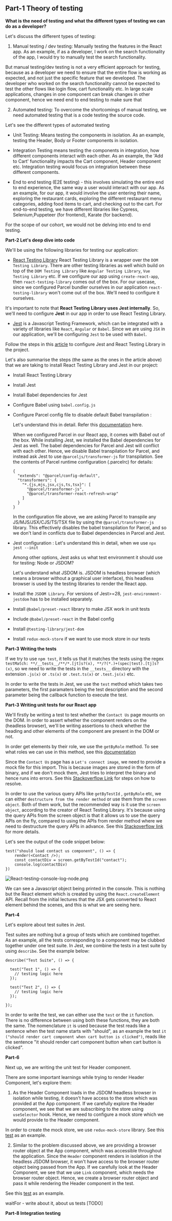 ## Part-1 Theory of testing

**What is the need of testing and what the different types of testing we can do as a developer?**

Let's discuss the different types of testing:

1. Manual testing / dev testing: Manually testing the features in the React app. As an example, if as a developer, I work on the search functionality of the app, I would try to manually test the search functionality.

But manual testing/dev testing is not a very efficient approach for testing, because as a developer we need to ensure that the entire flow is working as expected, and not just the specific feature that we developed. The developer who worked on the search functionality cannot be expected to test the other flows like login flow, cart functionality etc. In large scale applications, changes in one component can break changes in other component, hence we need end to end testing to make sure that

2. Automated testing: To overcome the shortcomings of manual testing, we need automated testing that is a code testing the source code.

Let's see the different types of automated testing

- Unit Testing: Means testing the components in isolation. As an example, testing the Header, Body or Footer components in isolation.

- Integration Testing means testing the components in integration, how different components interact with each other. As an example, the 'Add to Cart' functionality impacts the Cart component, Header component etc. Integration testing would focus on integration between these different components.

- End to end testing (E2E testing) - this involves simulating the entire end to end experience, the same way a user would interact with our app. As an example, for our app, it would involve the user entering their name, exploring the restaurant cards, exploring the different restaurant menu categories, adding food items to cart, and checking out to the cart.
  For end-to-end testing, we have different libraries like Cypress, Selenium,Puppeteer (for frontend), Karate (for backend).

For the scope of our cohort, we would not be delving into end to end testing.

**Part-2 Let's deep dive into code**

We'll be using the following libraries for testing our application:

- [React Testing Library](https://testing-library.com/docs/react-testing-library/api/) React Testing Library is a wrapper over the `DOM Testing Library`. There are other testing libraries as well which build on top of the `DOM Testing Library` like `Angular Testing Library`, `Vue Testing Library` etc. If we configure our app using `create-react-app`, then `react-testing-library` comes out of the box. For our usecase, since we configured Parcel bundler ourselves in our application `react-testing-library` won't come out of the box. We'll need to configure it ourselves.

It's important to note that **React Testing Library uses Jest internally**. So, we'll need to configure **Jest** in our app in order to use React Testing Library.

- [Jest](https://jestjs.io) is a Javascript Testing Framework, which can be integrated with a variety of libraries like `React`, `Angular` or `Babel`. Since we are using `JSX` in our application, we'll be configuring `Jest` to be used with `Babel`.

Follow the steps in this [article](https://medium.com/@knowledge.4ward/comprehensive-guide-to-configuring-testing-in-your-react-project-2b8ed78b5e01) to configure Jest and React Testing Library in the project.

Let's also summarise the steps (the same as the ones in the article above) that we are taking to install React Testing Library and Jest in our project:

- Install React Testing Library
- Install Jest
- Install Babel dependencies for Jest
- Configure Babel using `babel.config.js`
- Configure Parcel config file to disable default Babel transpilation :

  Let's understand this in detail. Refer this [documentation](https://parceljs.org/languages/javascript/#usage-with-other-tools) here.

  When we configured Parcel in our React app, it comes with Babel out of the box. While installing Jest, we installed the Babel dependencies for Jest as well. The babel dependencies for Parcel and Jest will conflict with each other. Hence, we disable Babel transpilation for Parcel, and instead ask Jest to use `@parceljs/transformer-js` for transpilation. See the contents of Parcel runtime configuration (.parcelrc) for details:

  ```
  {
    "extends": "@parcel/config-default",
    "transformers": {
      "*.{js,mjs,jsx,cjs,ts,tsx}": [
        "@parcel/transformer-js",
        "@parcel/transformer-react-refresh-wrap"
      ]
    }
  }
  ```

  In the configuration file above, we are asking Parcel to transpile any JS/MJS/JSX/CJS/TS/TSX file by using the `@parcel/transformer-js` library. This effectively disables the babel transpilation for Parcel, and so we don't land in conflicts due to Babel dependencies in Parcel and Jest.

- Jest configuration : Let's understand this in detail, when we use `npx jest --init`

  Among other options, Jest asks us what test environment it should use for testing: Node or JSDOM?

  Let's understand what JSDOM is. JSDOM is headless browser (which means a browser without a graphical user interface), this headless browser is used by the testing libraries to render the React app.

- Install the `JSDOM Library`. For versions of Jest>=28, `jest-environment-jestdom` has to be installed separately.

- Install `@babel/preset-react` library to make JSX work in unit tests

- Include `@babel/preset-react` in the Babel config

- Install `@testing-library/jest-dom`

- Install `redux-mock-store` if we want to use mock store in our tests

**Part-3 Writing the tests**

If we try to use `npm test`, it tells us that it matches the tests using the regex `testMatch: **/__tests__/**/*.[jt]s?(x), **/?(*.)+(spec|test).[tj]s?(x)`, so we need to write the tests in the `__tests__` directory with the extension `.js(x)` or `.ts(x)` or `.test.ts(x)` or `.test.js(x)` etc.

In order to write the tests in Jest, we use the `test` method which takes two parameters, the first paramaters being the test description and the second parameter being the callback function to execute the test.

**Part-3 Writing unit tests for our React app**

We'll firstly be writing a test to test whether the `Contact Us` page mounts on the DOM. In order to assert whether the component renders on the (headless browser), we'll be writing assertions to check whether the heading and other elements of the component are present in the DOM or not.

In order get elements by their role, we use the `getByRole` method. To see what roles we can use in this method, see this [documentation](https://www.w3.org/TR/html-aria/#docconformance)

Since the `Contact Us` page has a `Let's connect image`, we need to provide a mock file for this import. This is because images are stored in the form of binary, and if we don't mock them, Jest tries to interpret the binary and hence runs into errors. See this [Stackoverflow Link](https://stackoverflow.com/questions/46898638/importing-images-breaks-jest-test) for steps on how to resolve.

In order to use the various query APIs like `getByTestId` , `getByRole` etc, we can either `destructure from the render method` or use them from the `screen object`. Both of them work, but the recommended way is it use the `screen object`, according to the creator of React Testing Library. It's because using the query APIs from the screen object is that it allows us to use the query APIs on the fly, compared to using the APIs from render method where we need to destructure the query APIs in advance. See this [Stackoverflow link](https://stackoverflow.com/questions/61482418/react-testing-library-screen-vs-render-queries) for more details.

Let's see the output of the code snippet below:

```
test("should load contact us component", () => {
    render(<Contact />);
    const contactDiv = screen.getByTestId("contact");
    console.log(contactDiv)
})
```

![React-testing-console-log-node.png](./React-testing-console-log-node.png)

We can see a Javascript object being printed in the console. This is nothing but the React element which is created by using the `React.createElement` API. Recall from the initial lectures that the JSX gets converted to React element behind the scenes, and this is what we are seeing here.

**Part-4**

Let's explore about test suites in Jest. 

Test suites are nothing but a group of tests which are combined together. As an example, all the tests corresponding to a component may be clubbed together under one test suite. In Jest, we combine the tests in a test suite by using `describe`. See the example below:

```
describe("Test Suite", () => {

  test("Test 1", () => {
    // testing logic here
  });

  test("Test 2", () => {
    // testing logic here
  });

});
```

In order to write the test, we can either use the `test` or the `it` function. There is no difference between using both these functions, they are both the same. The nomenclature `it` is used because the test reads like a sentence when the test name starts with "should", as an example the test `it ("should render cart component when cart button is clicked")`, reads like the sentence "it should render cart component button when cart button is clicked".

**Part-6**

Next up, we are writing the unit test for Header component. 

There are some important learnings while trying to render Header Component, let's explore them:

1. As the Header Component loads in the JSDOM headless browser in isolation while testing, it doesn't have access to the store which was provided at the App component. If we carefully explore the Header component, we see that we are subscribing to the store using `useSelector` hook. Hence, we need to configure a mock store which we would provide to the Header component. 

In order to create the mock store, we use `redux-mock-store` library. See this [test](../code/__tests__/Header.test.js) as an example.

2. Similar to the problem discussed above, we are providing a browser router object at the App component, which was accessible throughout the application. Since the `Header` component renders in isolation in the headless JSDOM browser, it won't have access to the browser router object being passed from the App. If we carefully look at the Header Component, we see that we use `Link` component, which needs the browser router object. Hence, we create a browser router object and pass it while rendering the Header component in the test.

See this [test](../code/__tests__/Header.test.js) as an example.

waitFor - write about it, about us tests [TODO]

**Part-8 Integration testing**

